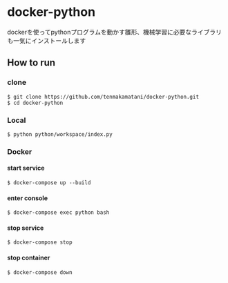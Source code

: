# docker-python

dockerを使ってpythonプログラムを動かす雛形、機械学習に必要なライブラリも一気にインストールします

## How to run

### clone

```
$ git clone https://github.com/tenmakamatani/docker-python.git
$ cd docker-python
```

### Local

```
$ python python/workspace/index.py
```

### Docker

#### start service

```
$ docker-compose up --build
```

#### enter console

```
$ docker-compose exec python bash
```

#### stop service

```
$ docker-compose stop
```

#### stop container

```
$ docker-compose down
```